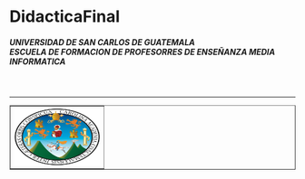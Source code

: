 # DidacticaFinal
<h5>UNIVERSIDAD DE SAN CARLOS DE GUATEMALA<br>
ESCUELA DE FORMACION DE PROFESORRES DE ENSEÑANZA MEDIA<br>
INFORMATICA</h5>
<br>
<hr>
<table border=1>
    <th><img src="imagenes/img10.png" width=150 height=100></th>
</table>
